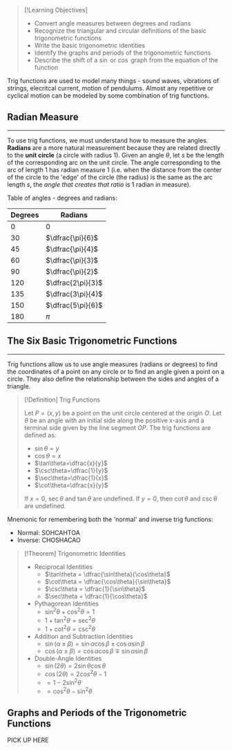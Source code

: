 >[!Learning Objectives]
>
>- Convert angle measures between degrees and radians
>- Recognize the triangular and circular definitions of the basic trigonometric functions
>- Write the basic trigonometric identities
>- Identify the graphs and periods of the trigonometric functions
>- Describe the shift of a $\sin$ or $\cos$ graph from the equation of the function

Trig functions are used to model many things - sound waves, vibrations of strings, elecritcal current, motion of pendulums. Almost any repetitive or cyclical motion can be modeled by some combination of trig functions.

## Radian Measure
---

To use trig functions, we must understand how to measure the angles. **Radians** are a more natural measurement because they are related directly to the **unit circle** (a circle with radius 1). Given an angle $\theta$, let $s$ be the length of the corresponding arc on the unit circle. The angle corresponding to the arc of length 1 has radian measure 1 (i.e. when the distance from the center of the circle to the 'edge' of the circle (the radius) is the same as the arc length $s$, the _angle that creates that ratio_ is 1 radian in measure).

Table of angles - degrees and radians:

|Degrees|Radians|
|-|-|
|0|0|
|30|$\dfrac{\pi}{6}$|
|45|$\dfrac{\pi}{4}$|
|60|$\dfrac{\pi}{3}$|
|90|$\dfrac{\pi}{2}$|
|120|$\dfrac{2\pi}{3}$|
|135|$\dfrac{3\pi}{4}$
|150|$\dfrac{5\pi}{6}$|
|180|$\pi$|

## The Six Basic Trigonometric Functions
---

Trig functions allow us to use angle measures (radians or degrees) to find the coordinates of a point on any circle or to find an angle given a point on a circle. They also define the relationship between the sides and angles of a triangle.

>[!Definition]
>Trig Functions
>
>Let $P=(x,y)$ be a point on the unit circle centered at the origin $O$. Let $\theta$ be an angle with an initial side along the positive x-axis and a terminal side given by the line segment $OP$. The trig functions are defined as:
>
>- $\sin\theta=y$
>- $\cos\theta=x$
>- $\tan\theta=\dfrac{x}{y}$
>- $\csc\theta=\dfrac{1}{y}$
>- $\sec\theta=\dfrac{1}{x}$
>- $\cot\theta=\dfrac{x}{y}$
>
>If $x=0$, $\sec\theta$ and $\tan\theta$ are undefined. If $y=0$, then $\cot\theta$ and $\csc\theta$ are undefined.

Mnemonic for remembering both the 'normal' and inverse trig functions:
- Normal: SOHCAHTOA
- Inverse: CHOSHACAO

>[!Theorem]
>Trigonometric Identities
>
>- Reciprocal Identities
>	- $\tan\theta = \dfrac{\sin\theta}{\cos\theta}$
>	- $\cot\theta = \dfrac{\cos\theta}{\sin\theta}$
>	- $\csc\theta = \dfrac{1}{\sin\theta}$
>	- $\sec\theta = \dfrac{1}{\cos\theta}$
>- Pythagorean Identities
>	- $\sin^2\theta + \cos^2\theta = 1$
>	- $1+\tan^2\theta = \sec^2\theta$
>	- $1+\cot^2\theta = \csc^2\theta$
>- Addition and Subtraction Identities
>	- $\sin(\alpha \pm \beta) = \sin\alpha\cos\beta \pm \cos\alpha\sin\beta$
>	- $\cos(\alpha \pm \beta) = \cos\alpha\cos\beta \mp \sin\alpha\sin\beta$
>- Double-Angle Identities
>	- $\sin(2\theta)=2\sin\theta\cos\theta$
>	- $\cos(2\theta)=2cos^2\theta - 1$
>	- $= 1-2\sin^2\theta$
>	- $= \cos^2\theta - \sin^2\theta$

## Graphs and Periods of the Trigonometric Functions

PICK UP HERE
